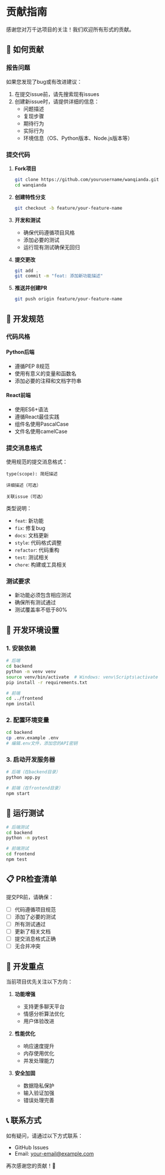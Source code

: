  # 贡献指南

感谢您对万千达项目的关注！我们欢迎所有形式的贡献。

## 🤝 如何贡献

### 报告问题

如果您发现了bug或有改进建议：

1. 在提交issue前，请先搜索现有issues
2. 创建新issue时，请提供详细的信息：
   - 问题描述
   - 复现步骤
   - 期待行为
   - 实际行为
   - 环境信息（OS、Python版本、Node.js版本等）

### 提交代码

1. **Fork项目**
   ```bash
   git clone https://github.com/yourusername/wanqianda.git
   cd wanqianda
   ```

2. **创建特性分支**
   ```bash
   git checkout -b feature/your-feature-name
   ```

3. **开发和测试**
   - 确保代码遵循项目风格
   - 添加必要的测试
   - 运行现有测试确保无回归

4. **提交更改**
   ```bash
   git add .
   git commit -m "feat: 添加新功能描述"
   ```

5. **推送并创建PR**
   ```bash
   git push origin feature/your-feature-name
   ```

## 📝 开发规范

### 代码风格

#### Python后端
- 遵循PEP 8规范
- 使用有意义的变量和函数名
- 添加必要的注释和文档字符串

#### React前端
- 使用ES6+语法
- 遵循React最佳实践
- 组件名使用PascalCase
- 文件名使用camelCase

### 提交消息格式

使用规范的提交消息格式：

```
type(scope): 简短描述

详细描述（可选）

关联issue（可选）
```

类型说明：
- `feat`: 新功能
- `fix`: 修复bug
- `docs`: 文档更新
- `style`: 代码格式调整
- `refactor`: 代码重构
- `test`: 测试相关
- `chore`: 构建或工具相关

### 测试要求

- 新功能必须包含相应测试
- 确保所有测试通过
- 测试覆盖率不低于80%

## 🚀 开发环境设置

### 1. 安装依赖

```bash
# 后端
cd backend
python -m venv venv
source venv/bin/activate  # Windows: venv\Scripts\activate
pip install -r requirements.txt

# 前端
cd ../frontend
npm install
```

### 2. 配置环境变量

```bash
cd backend
cp .env.example .env
# 编辑.env文件，添加您的API密钥
```

### 3. 启动开发服务器

```bash
# 后端（在backend目录）
python app.py

# 前端（在frontend目录）
npm start
```

## 🧪 运行测试

```bash
# 后端测试
cd backend
python -m pytest

# 前端测试
cd frontend
npm test
```

## 📋 PR检查清单

提交PR前，请确保：

- [ ] 代码遵循项目规范
- [ ] 添加了必要的测试
- [ ] 所有测试通过
- [ ] 更新了相关文档
- [ ] 提交消息格式正确
- [ ] 无合并冲突

## 🎯 开发重点

当前项目优先关注以下方向：

1. **功能增强**
   - 支持更多聊天平台
   - 情感分析算法优化
   - 用户体验改进

2. **性能优化**
   - 响应速度提升
   - 内存使用优化
   - 并发处理能力

3. **安全加固**
   - 数据隐私保护
   - 输入验证加强
   - 错误处理完善

## 📞 联系方式

如有疑问，请通过以下方式联系：

- GitHub Issues
- Email: your-email@example.com

再次感谢您的贡献！🙏